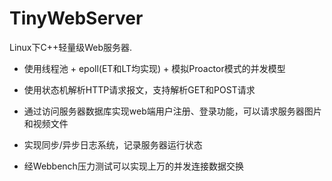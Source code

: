 # TinyWebServer
Linux下C++轻量级Web服务器.

- 使用线程池 + epoll(ET和LT均实现) + 模拟Proactor模式的并发模型

- 使用状态机解析HTTP请求报文，支持解析GET和POST请求

- 通过访问服务器数据库实现web端用户注册、登录功能，可以请求服务器图片和视频文件

- 实现同步/异步日志系统，记录服务器运行状态

- 经Webbench压力测试可以实现上万的并发连接数据交换
